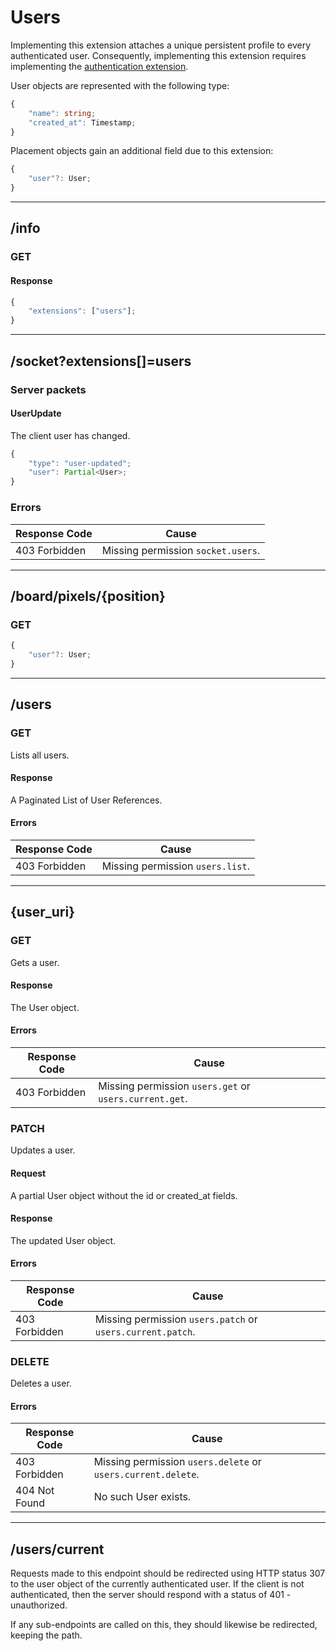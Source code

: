 Users
=====
Implementing this extension attaches a unique persistent profile to every authenticated user.
Consequently, implementing this extension requires implementing the [authentication extension](./authentication.md).

User objects are represented with the following type:
```typescript
{
	"name": string;
	"created_at": Timestamp;
}
```

Placement objects gain an additional field due to this extension:
```typescript
{
	"user"?: User;
}
```

--------------------------------------------------------------------------------

## /info
### GET
#### Response
```typescript
{
	"extensions": ["users"];
}
```

--------------------------------------------------------------------------------

## /socket?extensions[]=users
### Server packets
#### UserUpdate
The client user has changed.
```typescript
{
	"type": "user-updated";
	"user": Partial<User>;
}
```
### Errors
| Response Code | Cause                              |
|---------------|------------------------------------|
| 403 Forbidden | Missing permission `socket.users`. |

--------------------------------------------------------------------------------

## /board/pixels/{position}
### GET
```typescript
{
	"user"?: User;
}
```

--------------------------------------------------------------------------------

## /users
### GET
Lists all users.
#### Response
A Paginated List of User References.
#### Errors
| Response Code | Cause                            |
|---------------|----------------------------------|
| 403 Forbidden | Missing permission `users.list`. |

--------------------------------------------------------------------------------

## {user_uri}
### GET
Gets a user.
#### Response
The User object.
#### Errors
| Response Code | Cause                                                  |
|---------------|--------------------------------------------------------|
| 403 Forbidden | Missing permission `users.get` or `users.current.get`. |

### PATCH
Updates a user.
#### Request
A partial User object without the id or created_at fields.
#### Response
The updated User object.
#### Errors
| Response Code | Cause                                                      |
|---------------|------------------------------------------------------------|
| 403 Forbidden | Missing permission `users.patch` or `users.current.patch`. |

### DELETE
Deletes a user.
#### Errors
| Response Code | Cause                                                        |
|---------------|--------------------------------------------------------------|
| 403 Forbidden | Missing permission `users.delete` or `users.current.delete`. |
| 404 Not Found | No such User exists.                                         |

--------------------------------------------------------------------------------

## /users/current
Requests made to this endpoint should be redirected using HTTP status 307 to the user object of the currently authenticated user.
If the client is not authenticated, then the server should respond with a status of 401 - unauthorized.

If any sub-endpoints are called on this, they should likewise be redirected, keeping the path.
